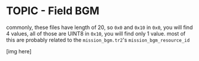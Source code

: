 # TOPIC - Field BGM

commonly, these files have length of 20, so `0x0` and `0x10`
in `0x0`, you will find 4 values, all of those are UINT8
in `0x10`, you will find only 1 value.
most of this are probably related to the `mission_bgm.tr2`'s `mission_bgm_resource_id`

[img here]
